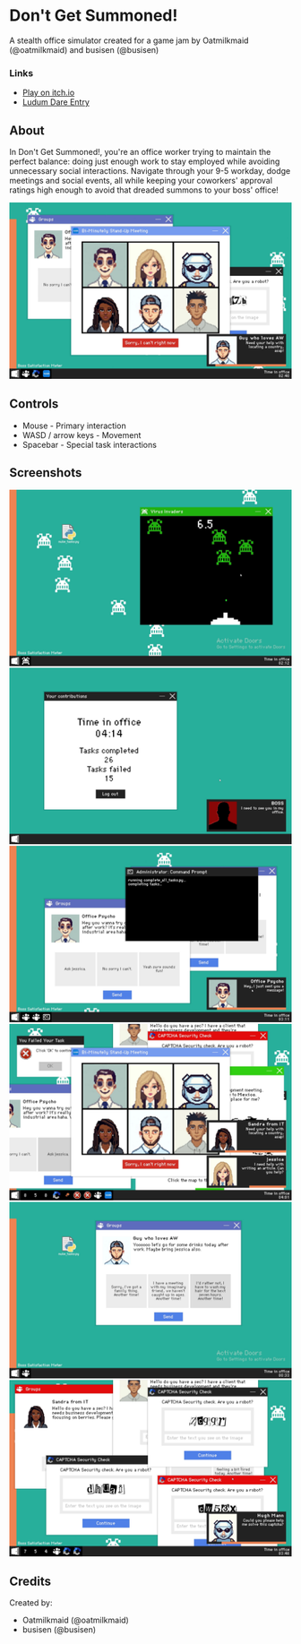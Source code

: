 # Don't Get Summoned!

A stealth office simulator created for a game jam by Oatmilkmaid (@oatmilkmaid) and busisen (@busisen)

### Links

- [Play on itch.io](https://busisen.itch.io/dont-get-summoned)
- [Ludum Dare Entry](https://ldjam.com/events/ludum-dare/55/dont-get-summoned)

## About

In Don't Get Summoned!, you're an office worker trying to maintain the perfect balance: doing just enough work to stay employed while avoiding unnecessary social interactions. Navigate through your 9-5 workday, dodge meetings and social events, all while keeping your coworkers' approval ratings high enough to avoid that dreaded summons to your boss' office!

![Screenshot 1](./screenshots/img2.jpg)

## Controls

- Mouse - Primary interaction
- WASD / arrow keys - Movement
- Spacebar - Special task interactions

## Screenshots

![Screenshot 1](./screenshots/img1.jpg)
![Screenshot 3](./screenshots/img3.jpg)
![Screenshot 4](./screenshots/img4.jpg)
![Screenshot 5](./screenshots/img5.jpg)
![Screenshot 6](./screenshots/img6.jpg)
![Screenshot 7](./screenshots/img7.jpg)

## Credits

Created by:
- Oatmilkmaid (@oatmilkmaid)
- busisen (@busisen)